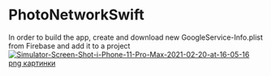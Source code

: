 # PhotoNetworkSwift

In order to build the app, create and download new GoogleService-Info.plist from Firebase and add it to a project
<a href="https://ibb.co/n0YLLx0"><img src="https://i.ibb.co/X4KCCc4/Simulator-Screen-Shot-i-Phone-11-Pro-Max-2021-02-20-at-16-05-16.png" alt="Simulator-Screen-Shot-i-Phone-11-Pro-Max-2021-02-20-at-16-05-16" border="0"></a><br /><a target='_blank' href='https://ru.imgbb.com/'>png картинки</a><br />
